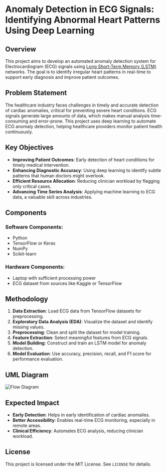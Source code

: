 # Anomaly Detection in ECG Signals: Identifying Abnormal Heart Patterns Using Deep Learning

## Overview
This project aims to develop an automated anomaly detection system for Electrocardiogram (ECG) signals using [Long Short-Term Memory (LSTM)](what-is-LSTM.md) networks. The goal is to identify irregular heart patterns in real-time to support early diagnosis and improve patient outcomes.

## Problem Statement
The healthcare industry faces challenges in timely and accurate detection of cardiac anomalies, critical for preventing severe heart conditions. ECG signals generate large amounts of data, which makes manual analysis time-consuming and error-prone. This project uses deep learning to automate ECG anomaly detection, helping healthcare providers monitor patient health continuously.

## Key Objectives
- **Improving Patient Outcomes**: Early detection of heart conditions for timely medical intervention.
- **Enhancing Diagnostic Accuracy**: Using deep learning to identify subtle patterns that human doctors might overlook.
- **Efficient Resource Allocation**: Reducing clinician workload by flagging only critical cases.
- **Advancing Time Series Analysis**: Applying machine learning to ECG data, a valuable skill across industries.

## Components
### Software Components:
- Python
- TensorFlow or Keras
- NumPy
- Scikit-learn

### Hardware Components:
- Laptop with sufficient processing power
- ECG dataset from sources like Kaggle or TensorFlow

## Methodology
1. **Data Extraction**: Load ECG data from TensorFlow datasets for preprocessing.
2. **Exploratory Data Analysis (EDA)**: Visualize the dataset and identify missing values.
3. **Preprocessing**: Clean and split the dataset for model training.
4. **Feature Extraction**: Select meaningful features from ECG signals.
5. **Model Building**: Construct and train an LSTM model for anomaly detection.
6. **Model Evaluation**: Use accuracy, precision, recall, and F1 score for performance evaluation.

## UML Diagram
![Flow Diagram](assets/uml-diagram.png)

## Expected Impact
- **Early Detection**: Helps in early identification of cardiac anomalies.
- **Better Accessibility**: Enables real-time ECG monitoring, especially in remote areas.
- **Clinical Efficiency**: Automates ECG analysis, reducing clinician workload.

## License
This project is licensed under the MIT License. See `LICENSE` for details.
